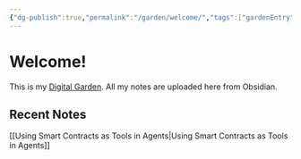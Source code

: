 ```yaml
---
{"dg-publish":true,"permalink":"/garden/welcome/","tags":["gardenEntry"],"created":"2025-03-02T02:47:17.635+01:00","updated":"2025-03-02T02:48:45.127+01:00"}
---
```


# Welcome!
This is my [Digital Garden](https://github.com/oleeskild/obsidian-digital-garden). All my notes are uploaded here from Obsidian.

## Recent Notes
[[Using Smart Contracts as Tools in Agents\|Using Smart Contracts as Tools in Agents]]
